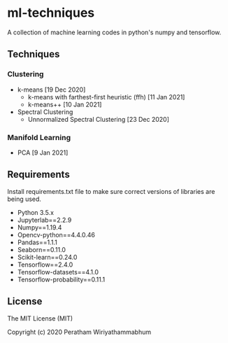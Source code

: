 # ml-techniques
A collection of machine learning codes in python's numpy and tensorflow.

## Techniques
### Clustering
* k-means [19 Dec 2020]
	* k-means with farthest-first heuristic (ffh) [11 Jan 2021]
	* k-means++ [10 Jan 2021]
* Spectral Clustering
	* Unnormalized Spectral Clustering [23 Dec 2020]
### Manifold Learning
* PCA [9 Jan 2021]

## Requirements
Install requirements.txt file to make sure correct versions of libraries are being used.

* Python 3.5.x
* Jupyterlab==2.2.9
* Numpy==1.19.4
* Opencv-python==4.4.0.46
* Pandas==1.1.1
* Seaborn==0.11.0
* Scikit-learn==0.24.0
* Tensorflow==2.4.0
* Tensorflow-datasets==4.1.0
* Tensorflow-probability==0.11.1

## License

The MIT License (MIT)

Copyright (c) 2020 Peratham Wiriyathammabhum